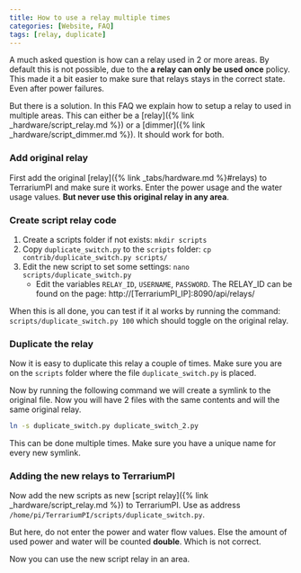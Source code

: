 ```yaml
---
title: How to use a relay multiple times
categories: [Website, FAQ]
tags: [relay, duplicate]
---
```


A much asked question is how can a relay used in 2 or more areas. By default
this is not possible, due to the **a relay can only be used once** policy. This
made it a bit easier to make sure that relays stays in the correct state. Even
after power failures.

But there is a solution. In this FAQ we explain how to setup a relay to used in
multiple areas. This can either be a
[relay]({% link _hardware/script_relay.md %}) or a
[dimmer]({% link _hardware/script_dimmer.md %}). It should work for both.

### Add original relay

First add the original [relay]({% link _tabs/hardware.md %}#relays) to
TerrariumPI and make sure it works. Enter the power usage and the water usage
values. **But never use this original relay in any area**.

### Create script relay code

1. Create a scripts folder if not exists: `mkdir scripts`
2. Copy `duplicate_switch.py` to the `scripts` folder:
   `cp contrib/duplicate_switch.py scripts/`
3. Edit the new script to set some settings: `nano scripts/duplicate_switch.py`
   - Edit the variables `RELAY_ID`, `USERNAME`, `PASSWORD`. The RELAY_ID can be
     found on the page: http://[TerrariumPI_IP]:8090/api/relays/

When this is all done, you can test if it al works by running the command:
`scripts/duplicate_switch.py 100` which should toggle on the original relay.

### Duplicate the relay

Now it is easy to duplicate this relay a couple of times. Make sure you are on
the `scripts` folder where the file `duplicate_switch.py` is placed.

Now by running the following command we will create a symlink to the original
file. Now you will have 2 files with the same contents and will the same
original relay.

```sh
ln -s duplicate_switch.py duplicate_switch_2.py
```

This can be done multiple times. Make sure you have a unique name for every new
symlink.

### Adding the new relays to TerrariumPI

Now add the new scripts as new [script
relay]({% link _hardware/script_relay.md %}) to TerrariumPI. Use as address
`/home/pi/TerrariumPI/scripts/duplicate_switch.py`.

But here, do not enter the power and water flow values. Else the amount of used
power and water will be counted **double**. Which is not correct.

Now you can use the new script relay in an area.
